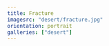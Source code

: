 ```yaml
---
title: Fracture
imagesrc: "desert/fracture.jpg"
orientation: portrait
galleries: ["desert"]
---
```

